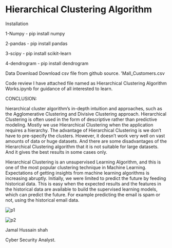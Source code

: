 

# Hierarchical Clustering Algorithm 

Installation 

1-Numpy - pip install numpy

2-pandas - pip install pandas

3-scipy - pip install scikit-learn

4-dendrogram - pip install dendrogram

Data Download 
Download csv file from github source. 'Mall_Customers.csv

Code review
I have attached file named as  Hierarchical Clustering Algorithm Works.ipynb for guidance of all interested to learn. 

CONCLUSION:

hierarchical cluster algorithm’s in-depth intuition and approaches, such as the Agglomerative Clustering and Divisive Clustering approach.
Hierarchical Clustering is often used in the form of descriptive rather than predictive modeling.
Mostly we use Hierarchical Clustering when the application requires a hierarchy. The advantage of Hierarchical Clustering is we don’t have to pre-specify the clusters. 
However, it doesn’t work very well on vast amounts of data or huge datasets. And there are some disadvantages of the Hierarchical Clustering algorithm that it is not suitable for large datasets. And it gives the best results in some cases only.


Hierarchical Clustering is an unsupervised Learning Algorithm, and this is one of the most popular clustering technique in Machine Learning. 
Expectations of getting insights from machine learning algorithms is increasing abruptly. Initially, we were limited to predict the future by feeding historical data. 
This is easy when the expected results and the features in the historical data are available to build the supervised learning models, which can predict the future.
For example predicting the email is spam or not, using the historical email data.

![p1](https://user-images.githubusercontent.com/95676591/173305688-16089c5c-ccf4-4f49-91cf-57946bef2704.png)

![p2](https://user-images.githubusercontent.com/95676591/173305696-5958fce4-e403-431f-bc9c-55d62be34a00.png)

Jamal Hussain shah 

Cyber Security Analyst.
